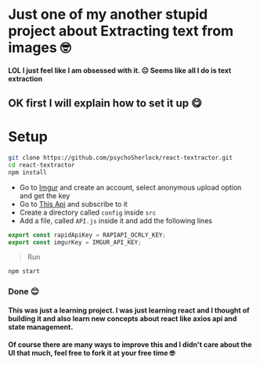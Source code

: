 # Just one of my another stupid project about Extracting text from images 🤓

#### LOL I just feel like I am obsessed with it. 😐 Seems like all I do is text extraction

## OK first I will explain how to set it up 😋

# Setup

```bash
git clone https://github.com/psychoSherlock/react-textractor.git
cd react-textractor
npm install
```

- Go to [Imgur](https://api.imgur.com/) and create an account, select anonymous upload option and get the key
- Go to [This Api](https://rapidapi.com/nadkabbani/api/ocrly-image-to-text/) and subscribe to it
- Create a directory called `config` inside `src`
- Add a file, called `API.js` inside it and add the following lines

```js
export const rapidApiKey = RAPIAPI_OCRLY_KEY;
export const imgurKey = IMGUR_API_KEY;
```

> Run

```bash
npm start
```

### Done 😊

#### This was just a learning project. I was just learning react and I thought of building it and also learn new concepts about react like axios api and state management.

#### Of course there are many ways to improve this and I didn't care about the UI that much, feel free to fork it at your free time 🤓
